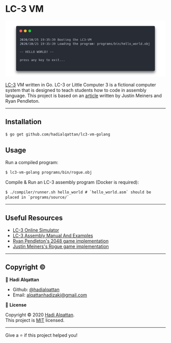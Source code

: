 # LC-3 VM

![LC-3 VM by Hadi Alqattan](docs/carbon.png)

[LC-3](https://en.wikipedia.org/wiki/LC-3) VM written in Go. LC-3 or Little Computer 3 is
a fictional computer system that is designed to teach students how to code in assembly language.
This project is based on an [article](https://justinmeiners.github.io/lc3-vm/) written by Justin Meiners and Ryan Pendleton.

---
## Installation

```bash
$ go get github.com/hadialqattan/lc3-vm-golang
```

## Usage

Run a compiled program:
```bash
$ lc3-vm-golang programs/bin/rogue.obj
```

Compile & Run an LC-3 assembly program (Docker is required):
```
$ ./compiler/runner.sh hello_world # `hello_world.asm` should be placed in `programs/source/`
```

---
## Useful Resources

* [LC-3 Online Simulator](https://wchargin.github.io/lc3web/)
* [LC-3 Assembly Manual And Examples](http://people.cs.georgetown.edu/~squier/Teaching/HardwareFundamentals/LC3-trunk/docs/LC3-AssemblyManualAndExamples.pdf)
* [Ryan Pendleton's 2048 game implementation](https://github.com/rpendleton/lc3-2048)
* [Justin Meiners's Rogue game implementation](https://github.com/justinmeiners/lc3-rogue)

---
## Copyright ©

👤 **Hadi Alqattan**

* Github: [@hadialqattan](https://github.com/hadialqattan)
* Email: [alqattanhadizaki@gmail.com](<mailto:alqattanhadizaki@gmail.com>)

📝 **License**

Copyright © 2020 [Hadi Alqattan](https://github.com/hadialqattan).<br />
This project is [MIT](LICENSE) licensed.

---
Give a ⭐️ if this project helped you!
